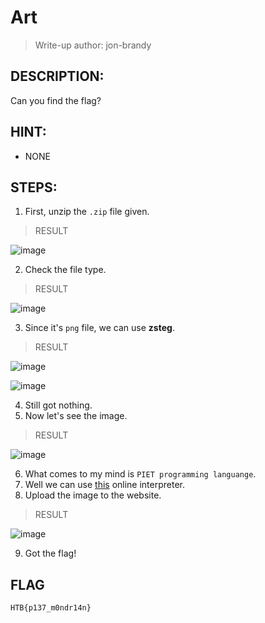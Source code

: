 # Art
> Write-up author: jon-brandy
## DESCRIPTION:
Can you find the flag?
## HINT:
- NONE
## STEPS:
1. First, unzip the `.zip` file given.

> RESULT

![image](https://user-images.githubusercontent.com/70703371/210081457-456a72be-049e-41aa-a6c7-3a34293fcdcc.png)


2. Check the file type.

> RESULT

![image](https://user-images.githubusercontent.com/70703371/210081484-42baa9ff-9993-4f20-8ce9-5306091145ef.png)


3. Since it's `png` file, we can use **zsteg**.

> RESULT

![image](https://user-images.githubusercontent.com/70703371/210081546-49808faa-1683-49f0-b211-771e72071d73.png)


![image](https://user-images.githubusercontent.com/70703371/210082197-19c8212e-38f9-43ee-a1c2-3f59fc17d98a.png)


4. Still got nothing.
5. Now let's see the image.

> RESULT

![image](https://user-images.githubusercontent.com/70703371/210082666-3bda92f9-2798-43f4-8317-6590371a5b28.png)


6. What comes to my mind is `PIET programming languange`.
7. Well we can use [this](https://www.bertnase.de/npiet/npiet-execute.php) online interpreter.
8. Upload the image to the website.

> RESULT

![image](https://user-images.githubusercontent.com/70703371/210083008-556bdfdd-59a7-46c1-8afe-76ab94541452.png)


9. Got the flag!

## FLAG

```
HTB{p137_m0ndr14n}
```
